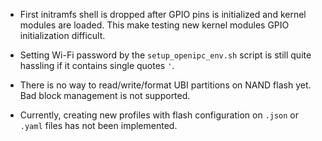 
- First initramfs shell is dropped after GPIO pins is initialized and kernel modules are loaded. This make testing new kernel modules GPIO initialization difficult.

- Setting Wi-Fi password by the `setup_openipc_env.sh` script is still quite hassling if it contains single quotes `'`.

- There is no way to read/write/format UBI partitions on NAND flash yet. Bad block management is not supported.

- Currently, creating new profiles with flash configuration on `.json` or `.yaml` files has not been implemented.


